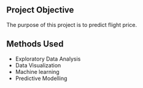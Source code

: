 ## Project Objective
The purpose of this project is to predict flight price.

## Methods Used
* Exploratory Data Analysis
* Data Visualization
* Machine learning
* Predictive Modelling
